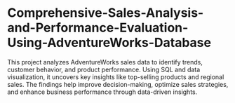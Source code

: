 # Comprehensive-Sales-Analysis-and-Performance-Evaluation-Using-AdventureWorks-Database
This project analyzes AdventureWorks sales data to identify trends, customer behavior, and product performance. Using SQL and data visualization, it uncovers key insights like top-selling products and regional sales. The findings help improve decision-making, optimize sales strategies, and enhance business performance through data-driven insights.
